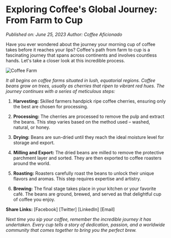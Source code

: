 # Exploring Coffee's Global Journey: From Farm to Cup


*Published on: June 25, 2023*
*Author: Coffee Aficionado*

Have you ever wondered about the journey your morning cup of coffee takes before it reaches your lips? Coffee's path from farm to cup is a fascinating journey that spans across continents and involves countless hands. Let's take a closer look at this incredible process.

![Coffee Farm](image-link-here)


*It all begins on coffee farms situated in lush, equatorial regions. Coffee beans grow on trees, usually as cherries that ripen to vibrant red hues. The journey continues with a series of meticulous steps:*

1. **Harvesting:** Skilled farmers handpick ripe coffee cherries, ensuring only the best are chosen for processing.

2. **Processing:** The cherries are processed to remove the pulp and extract the beans. This step varies based on the method used – washed, natural, or honey.

3. **Drying:** Beans are sun-dried until they reach the ideal moisture level for storage and export.

4. **Milling and Export:** The dried beans are milled to remove the protective parchment layer and sorted. They are then exported to coffee roasters around the world.

5. **Roasting:** Roasters carefully roast the beans to unlock their unique flavors and aromas. This step requires expertise and artistry.

6. **Brewing:** The final stage takes place in your kitchen or your favorite café. The beans are ground, brewed, and served as that delightful cup of coffee you enjoy.

**Share Links:** [Facebook] [Twitter] [LinkedIn] [Email]

*Next time you sip your coffee, remember the incredible journey it has undertaken. Every cup tells a story of dedication, passion, and a worldwide community that comes together to bring you the perfect brew.*
